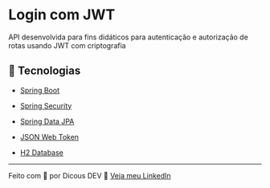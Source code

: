 # Login com JWT

API desenvolvida para fins didáticos para autenticação e autorização de rotas usando JWT com criptografia
## 🚀 Tecnologias

- [Spring Boot](https://spring.io/)

- [Spring Security](https://spring.io/projects/spring-security)

- [Spring Data JPA](https://spring.io/projects/spring-data-jpa)

- [JSON Web Token](https://jwt.io/)

- [H2 Database](https://www.google.com/search?q=h2+database&oq=h2+database&aqs=chrome.0.0i512l10.1342j0j7&sourceid=chrome&ie=UTF-8)

---

Feito com 💜 por Dicous DEV 👋 [Veja meu LinkedIn](https://www.linkedin.com/in/jo%C3%A3o-duarte-dev/)
